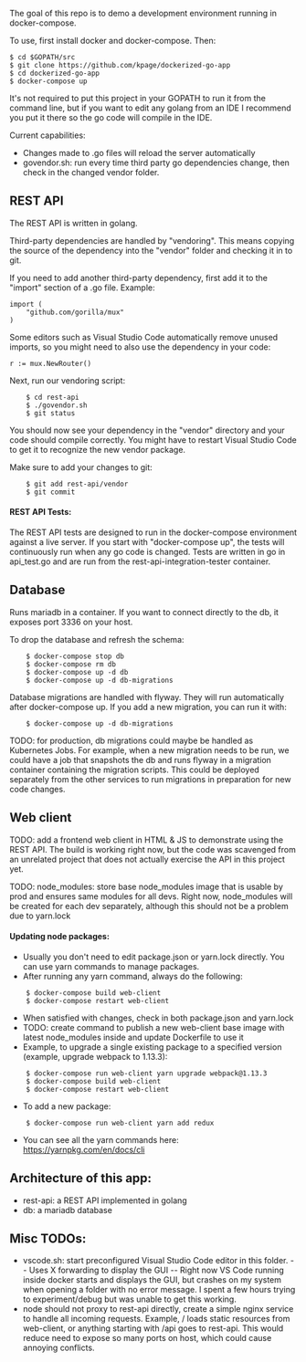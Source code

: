 The goal of this repo is to demo a development environment running in docker-compose.

To use, first install docker and docker-compose.  Then:

    $ cd $GOPATH/src
    $ git clone https://github.com/kpage/dockerized-go-app
    $ cd dockerized-go-app
    $ docker-compose up

It's not required to put this project in your GOPATH to run it from the command line, but if you want
to edit any golang from an IDE I recommend you put it there so the go code will compile in the IDE.

Current capabilities:

- Changes made to .go files will reload the server automatically
- govendor.sh: run every time third party go dependencies change, then check in the changed vendor folder.

## REST API

The REST API is written in golang.

Third-party dependencies are handled by "vendoring".  This means copying the source of the dependency into the "vendor" folder
and checking it in to git.

If you need to add another third-party dependency, first add it to the "import" section of a .go file.  Example:

```
import (
	"github.com/gorilla/mux"
)
```

Some editors such as Visual Studio Code automatically remove unused imports, so you might need to also use the dependency
in your code:

```
r := mux.NewRouter()
```

Next, run our vendoring script:

```
    $ cd rest-api
    $ ./govendor.sh
    $ git status
```

You should now see your dependency in the "vendor" directory and your code should compile correctly.  You might have to
restart Visual Studio Code to get it to recognize the new vendor package.

Make sure to add your changes to git:

```
    $ git add rest-api/vendor
    $ git commit
```
#### REST API Tests:

The REST API tests are designed to run in the docker-compose environment against a live server.  If you start with "docker-compose up", the tests will continuously
run when any go code is changed.  Tests are written in go in api_test.go and are run from the rest-api-integration-tester container.

## Database

Runs mariadb in a container.  If you want to connect directly to the db, it exposes port 3336 on your host.

To drop the database and refresh the schema:

```
    $ docker-compose stop db
    $ docker-compose rm db
    $ docker-compose up -d db
    $ docker-compose up -d db-migrations
```

Database migrations are handled with flyway.  They will run automatically after docker-compose up.  If you add a new migration,
you can run it with:

```
    $ docker-compose up -d db-migrations
```

TODO: for production, db migrations could maybe be handled as Kubernetes Jobs.  For example, when a new migration needs to
be run, we could have a job that snapshots the db and runs flyway in a migration container containing the migration scripts.
This could be deployed separately from the other services to run migrations in preparation for new code changes.

## Web client

TODO: add a frontend web client in HTML & JS to demonstrate using the REST API.  The build is working right now, but the code was
scavenged from an unrelated project that does not actually exercise the API in this project yet.

TODO: node_modules: store base node_modules image that is usable by prod and ensures same modules for all devs.  Right now, node_modules will be created for each dev separately, although
this should not be a problem due to yarn.lock

#### Updating node packages:

- Usually you don't need to edit package.json or yarn.lock directly.  You can use yarn commands to manage packages.
- After running any yarn command, always do the following:

```
    $ docker-compose build web-client
    $ docker-compose restart web-client
```

- When satisfied with changes, check in both package.json and yarn.lock
- TODO: create command to publish a new web-client base image with latest node_modules inside and update 
  Dockerfile to use it
- Example, to upgrade a single existing package to a specified version (example, upgrade webpack to 1.13.3):

```
    $ docker-compose run web-client yarn upgrade webpack@1.13.3
    $ docker-compose build web-client
    $ docker-compose restart web-client
```

- To add a new package:

```
    $ docker-compose run web-client yarn add redux
```

- You can see all the yarn commands here: https://yarnpkg.com/en/docs/cli

## Architecture of this app:
- rest-api: a REST API implemented in golang
- db: a mariadb database

## Misc TODOs:

- vscode.sh: start preconfigured Visual Studio Code editor in this folder.
-- Uses X forwarding to display the GUI
-- Right now VS Code running inside docker starts and displays the GUI, but crashes on my system when opening a folder with no error message.  I spent a few hours trying to experiment/debug but was unable to get this working.
- node should not proxy to rest-api directly, create a simple nginx service to handle all incoming requests.  Example, / loads static resources from web-client, or anything starting with /api goes to rest-api.  This would reduce need to expose so many ports on host, which could cause annoying conflicts.